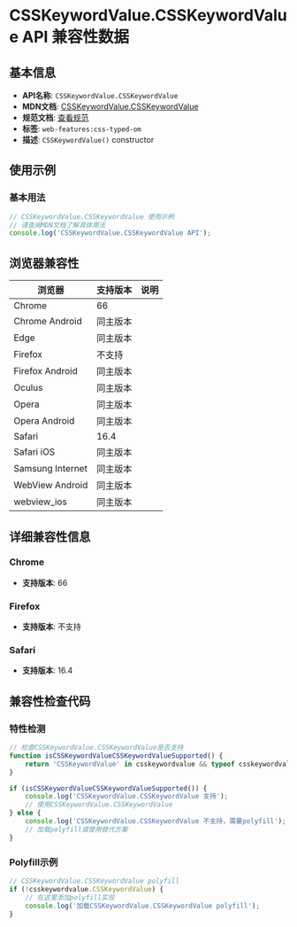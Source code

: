 # CSSKeywordValue.CSSKeywordValue API 兼容性数据

## 基本信息

- **API名称**: `CSSKeywordValue.CSSKeywordValue`
- **MDN文档**: [CSSKeywordValue.CSSKeywordValue](https://developer.mozilla.org/docs/Web/API/CSSKeywordValue/CSSKeywordValue)
- **规范文档**: [查看规范](https://drafts.css-houdini.org/css-typed-om/#dom-csskeywordvalue-csskeywordvalue)
- **标签**: `web-features:css-typed-om`
- **描述**: `CSSKeywordValue()` constructor

## 使用示例

### 基本用法

```javascript
// CSSKeywordValue.CSSKeywordValue 使用示例
// 请查阅MDN文档了解具体用法
console.log('CSSKeywordValue.CSSKeywordValue API');
```

## 浏览器兼容性

| 浏览器 | 支持版本 | 说明 |
|--------|----------|------|
| Chrome | 66 |  |
| Chrome Android | 同主版本 |  |
| Edge | 同主版本 |  |
| Firefox | 不支持 |  |
| Firefox Android | 同主版本 |  |
| Oculus | 同主版本 |  |
| Opera | 同主版本 |  |
| Opera Android | 同主版本 |  |
| Safari | 16.4 |  |
| Safari iOS | 同主版本 |  |
| Samsung Internet | 同主版本 |  |
| WebView Android | 同主版本 |  |
| webview_ios | 同主版本 |  |

## 详细兼容性信息

### Chrome

- **支持版本**: 66

### Firefox

- **支持版本**: 不支持

### Safari

- **支持版本**: 16.4

## 兼容性检查代码

### 特性检测

```javascript
// 检查CSSKeywordValue.CSSKeywordValue是否支持
function isCSSKeywordValueCSSKeywordValueSupported() {
    return 'CSSKeywordValue' in csskeywordvalue && typeof csskeywordvalue.CSSKeywordValue === 'function';
}

if (isCSSKeywordValueCSSKeywordValueSupported()) {
    console.log('CSSKeywordValue.CSSKeywordValue 支持');
    // 使用CSSKeywordValue.CSSKeywordValue
} else {
    console.log('CSSKeywordValue.CSSKeywordValue 不支持，需要polyfill');
    // 加载polyfill或使用替代方案
}
```

### Polyfill示例

```javascript
// CSSKeywordValue.CSSKeywordValue polyfill
if (!csskeywordvalue.CSSKeywordValue) {
    // 在这里添加polyfill实现
    console.log('加载CSSKeywordValue.CSSKeywordValue polyfill');
}
```

